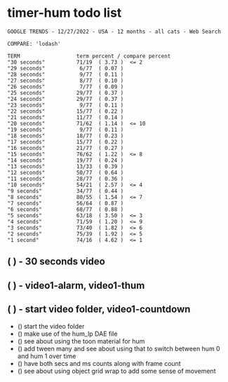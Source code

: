 # timer-hum todo list

```
GOOGLE TRENDS - 12/27/2022 - USA - 12 months - all cats - Web Search
 
COMPARE: 'lodash'
 
TERM                  term percent / compare percent
"30 seconds"          71/19  ( 3.73 )  <= 2  
"29 seconds"           6/77  ( 0.07 )
"28 seconds"           9/77  ( 0.11 )
"27 seconds"           8/77  ( 0.10 )
"26 seconds"           7/77  ( 0.09 )
"25 seconds"          29/77  ( 0.37 )
"24 seconds"          29/77  ( 0.37 )
"23 seconds"           9/77  ( 0.11 )
"22 seconds"          15/77  ( 0.22 )
"21 seconds"          11/77  ( 0.14 )
"20 seconds"          71/62  ( 1.14 )  <= 10 
"19 seconds"           9/77  ( 0.11 )
"18 seconds"          18/77  ( 0.23 )
"17 seconds"          15/77  ( 0.22 )
"16 seconds"          21/77  ( 0.27 )
"15 seconds"          76/62  ( 1.22 )  <= 8  
"14 seconds"          19/77  ( 0.24 )
"13 seconds"          13/33  ( 0.39 )
"12 seconds"          50/77  ( 0.64 )
"11 seconds"          28/77  ( 0.36 )
"10 seconds"          54/21  ( 2.57 )  <= 4  
"9 seconds"           34/77  ( 0.44 )
"8 seconds"           80/55  ( 1.54 )  <= 7  
"7 seconds"           56/64  ( 0.87 )
"6 seconds"           68/77  ( 0.88 )
"5 seconds"           63/18  ( 3.50 )  <= 3  
"4 seconds"           71/59  ( 1.20 )  <= 9  
"3 seconds"           73/40  ( 1.82 )  <= 6  
"2 seconds"           75/39  ( 1.92 )  <= 5  
"1 second"            74/16  ( 4.62 )  <= 1  
```

## ( ) - 30 seconds video

## ( ) - video1-alarm, video1-thum

## ( ) - start video folder, video1-countdown
* () start the video folder
* () make use of the hum_lp DAE file
* () see about using the toon material for hum
* () add tween many and see about using that to switch between hum 0 and hum 1 over time
* () have both secs and ms counts along with frame count
* () see about using object grid wrap to add some sense of movement





